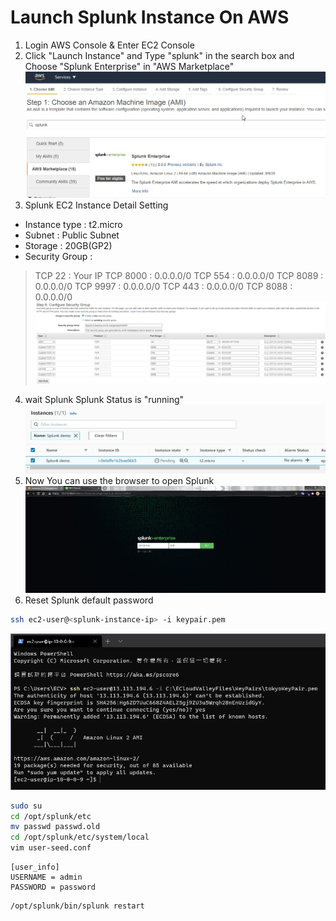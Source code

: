 # Launch Splunk Instance On AWS
1. Login AWS Console & Enter EC2 Console
2. Click "Launch Instance" and Type "splunk" in the search box and Choose "Splunk Enterprise" in "AWS Marketplace"
![](../images/1.4.jpg)
3. Splunk EC2 Instance Detail Setting
* Instance type : t2.micro
* Subnet : Public Subnet
* Storage : 20GB(GP2)
* Security Group : 
> TCP 22 : Your IP
> TCP 8000 : 0.0.0.0/0
> TCP 554 : 0.0.0.0/0
> TCP 8089 : 0.0.0.0/0
> TCP 9997 : 0.0.0.0/0
> TCP 443 : 0.0.0.0/0
> TCP 8088 : 0.0.0.0/0
![](../images/1.10.jpg)
4. wait Splunk Splunk Status is "running"
![](../images/1.11.jpg)
5. Now You can use the browser to open Splunk
![](../images/1.12.jpg)
6. Reset Splunk default password
```bash
ssh ec2-user@<splunk-instance-ip> -i keypair.pem
```
![](../images/1.13.jpg)
```bash
sudo su
cd /opt/splunk/etc
mv passwd passwd.old
cd /opt/splunk/etc/system/local
vim user-seed.conf
```
```
[user_info]
USERNAME = admin
PASSWORD = password
```
```
/opt/splunk/bin/splunk restart
```
